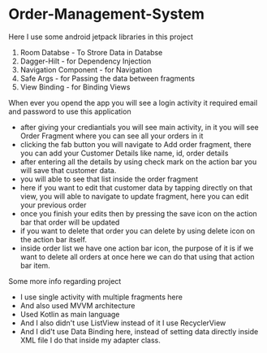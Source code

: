 # Order-Management-System


Here I use some android jetpack libraries in this project

1. Room Databse - To Strore Data in Databse
2. Dagger-Hilt - for Dependency Injection
3. Navigation Component - for Navigation
4. Safe Args - for Passing the data between fragments
5. View Binding - for Binding Views


When ever you opend the app you will see a login activity it required email and password to use this application 

- after giving your crediantials you will see main activity, in it you will see Order Fragment where you can see all your orders in it
- clicking the fab button you will navigate to Add order fragment, there you can add your Customer Details like name, id, order details
- after entering all the details by using check mark on the action bar you will save that customer data.
- you will able to see that list inside the order fragment
- here if you want to edit that customer data by tapping directly on that view, you will able to navigate to update fragment, here you can edit your previous order
- once you finish your edits then by pressing the save icon on the action bar that order will be updated
- if you want to delete that order you can delete by using delete icon on the action bar itself.
- inside order list we have one action bar icon, the purpose of it is if we want to delete all orders at once here we can do that using that action bar item.


Some more info regarding project

- I use single activity with multiple fragments here
- And also used MVVM architecture 
- Used Kotlin as main language 
- And I also didn't use ListView instead of it I use RecyclerView 
- And I did't use Data Binding here, instead of setting data directly inside XML file I do that inside my adapter class.

